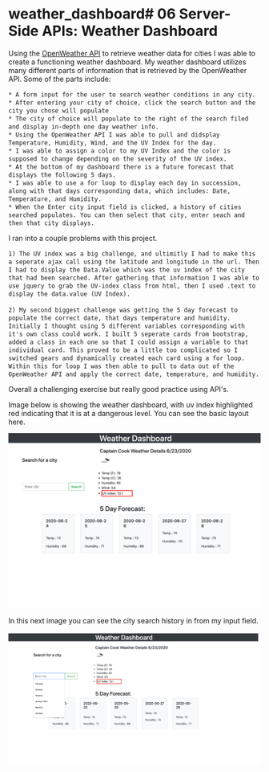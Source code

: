 # weather_dashboard# 06 Server-Side APIs: Weather Dashboard

Using the [OpenWeather API](https://openweathermap.org/api) to retrieve weather data for cities I was able to create a functioning weather dashboard. My weather dashboard utilizes many different parts of information that is retrieved by the OpenWeather API. Some of the parts include:

    * A form input for the user to search weather conditions in any city.
    * After entering your city of choice, click the search button and the city you chose will populate
    * The city of choice will populate to the right of the search filed and display in-depth one day weather info.
    * Using the OpenWeather API I was able to pull and didsplay Temperature, Humidity, Wind, and the UV Index for the day. 
    * I was able to assign a color to my UV Index and the color is supposed to change depending on the severity of the UV index.
    * At the bottom of my dashboard there is a future forecast that displays the following 5 days.
    * I was able to use a for loop to display each day in succession, along with that days corresponding data, which includes: Date, Temperature, and Humidity.
    * When the Enter city input field is clicked, a history of cities searched populates. You can then select that city, enter seach and then that city displays.

I ran into a couple problems with this project. 
    
    1) The UV index was a big challenge, and ultimitly I had to make this a seperate ajax call using the latitude and longitude in the url. Then I had to display the Data.Value which was the uv index of the city that had been searched. After gathering that information I was able to use jquery to grab the UV-index class from html, then I used .text to display the data.value (UV Index).

    2) My second biggest challenge was getting the 5 day forecast to populate the correct date, that days temperature and humidity. Initially I thought using 5 different variables corresponding with it's own class could work. I built 5 seperate cards from bootstrap, added a class in each one so that I could assign a variable to that individual card. This proved to be a little too complicated so I switched gears and dynamically created each card using a for loop. Within this for loop I was then able to pull to data out of the OpenWeather API and apply the correct date, temperature, and humidity. 

Overall a challenging exercise but really good practice using API's.

Image below is showing the weather dashboard, with uv index highlighted red indicating that it is at a dangerous level. You can see the basic layout here. 

![](images/WeatherDashboard.png)

In this next image you can see the city search history in from my input field.

![](images/searchBarDropDown.png)



